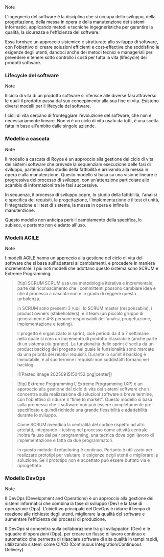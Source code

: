 >[!note]
>L'ingegneria del software è la disciplina che si occupa dello sviluppo, della progettazione, della messa in opera e della manutenzione dei sistemi informatici, applicando metodi e tecniche ingegneristiche per garantire la qualità, la sicurezza e l'efficienza del software. 
>
>Essa fornisce un approccio sistemico e strutturato allo sviluppo di software, con l'obiettivo di creare soluzioni efficienti e cost-effective che soddisfino le esigenze degli utenti, dandoci anche dei metodi tecnici e manageriali per prevedere e tenere sotto controllo i costi per tutta la vita (lifecycle) dei prodotti software.

### Lifecycle del software
>[!note]
>Il ciclo di vita di un prodotto software si riferisce alle diverse fasi attraverso le quali il prodotto passa dal suo concepimento alla sua fine di vita. Esistono diversi modelli per il lifecycle del software.

I cicli di vita cercano di fronteggiare l'evoluzione del software, che non è necessariamente lineare. Non vi è un ciclo di vita usato da tutti, è una scelta fatta in base all'ambito dalle singole aziende.
### Modello a cascata
>[!note]
>Il modello a cascata di Royce è un approccio alla gestione del ciclo di vita dei sistemi software che prevede la sequenziale esecuzione delle fasi di sviluppo, partendo dallo studio della fattibilità e arrivando alla messa in opera e alla manutenzione. Questo modello si basa su una visione lineare e progressiva del processo di sviluppo, con un'attenzione particolare allo scambio di informazioni tra le fasi successive.
>
>In sequenza, il processo di sviluppo copre, lo studio della fattibilità, l'analisi e specifica dei requisiti, la progettazione, l'implementazione e il test di unità, l'integrazione e il test di sistema, la messa in opera e infine la manutenzione.

Questo modello non anticipa però il cambiamento della specifica, lo subisce, e pertanto non è adatto all'uso.

### Modelli AGILE
>[!note]
>I modelli AGILE hanno un approccio alla gestione del ciclo di vita del software che si basa sull'adattarsi ai cambiamenti, e procedere in maniera incrementale. I più noti modelli che adottano questo sistema sono SCRUM e Extreme Programming.

>[!tip] SCRUM
>SCRUM usa una metodologia iterativa e incrementale, parte dal riconoscimento che i committenti possono cambiare idea e che il processo a cascata non è in grado di reggere questa turbolenza.
>
>In SCRUM sono presenti 3 ruoli: lo SCRUM master (responsabile), i product owners (stakeholders), e il team (un piccolo gruppo di generalmente 4-8 persone responsabili dell'analisi, progettazione, implementazione e testing).
>
>Il progetto è organizzato in sprint, cioè periodi da 4 a 7 settimane nella quale si crea un incremento di prodotto rilasciabile (anche parte di un sistema più grande). La funzionalità dello sprint è scelta da un product backlog del progetto nel quale le funzionalità sono marcate da una priorità dei relativi requisiti. Durante lo sprint il backlog è immutabile, e al suo termine i requisiti non soddisfatti tornano nel backlog.
>
>![[Pasted image 20250915150452.png|center]]

>[!tip] Extreme Programming
>L'Extreme Programming (XP) è un approccio alla gestione del ciclo di vita dei sistemi software che si concentra sulla realizzazione di soluzioni software a breve termine, con l'obiettivo di ridurre il "time to market". Questo modello si basa sulla premessa che il software non può essere completamente pre-specificato e quindi richiede una grande flessibilità e adattabilità durante lo sviluppo.
>
>Come SCRUM rivendica la centralità del codice rispetto ad altri artefatti, integrando il testing nel processo come attività centrale. Inoltre fa uso del pair programming, una tecnica dove ogni lavoro di implementazione è fatta da due programmatori.
>
>In questo metodo il refactoring è continuo. Pertanto è utilizzato per realizzare prototipi per valutare le esigenze degli utenti e migliorare la soluzione. Se il prototipo non è accettato può essere buttato via e riprogettato.

### Modello DevOps
>[!note]
>Il DevOps (Development and Operations) è un approccio alla gestione dei sistemi informatici che combina la fase di sviluppo (Dev) e la fase di operazione (Ops). L'obiettivo principale del DevOps è ridurre il tempo di reazione alle richieste degli utenti, migliorare la qualità del software e aumentare l'efficienza dei processi di produzione.
>
>Il DevOps si concentra sulla collaborazione tra gli sviluppatori (Dev) e le squadre di operazioni (Ops), per creare un flusso di lavoro continuo e automatico che permetta di rilasciare software di alta qualità in tempi rapidi, utilizzando sistemi come CI/CD (Continuous Integration/Continuous Delivery).
